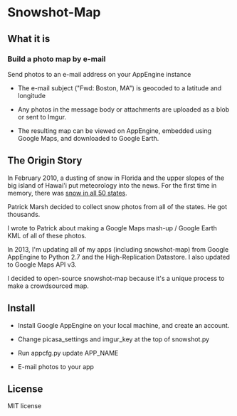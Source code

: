 # Snowshot-Map

## What it is

### Build a photo map by e-mail

Send photos to an e-mail address on your AppEngine instance

* The e-mail subject ("Fwd: Boston, MA") is geocoded to a latitude and longitude

* Any photos in the message body or attachments are uploaded as a blob or sent to Imgur.

* The resulting map can be viewed on AppEngine, embedded using Google Maps, and downloaded to Google Earth.

## The Origin Story

In February 2010, a dusting of snow in Florida and the upper slopes of the big island of
Hawai'i put meteorology into the news. For the first time in memory, there was
<a href="http://www.npr.org/templates/story/story.php?storyId=123659376">snow in all
50 states</a>.

Patrick Marsh decided to collect snow photos from all of the states. He got thousands.

I wrote to Patrick about making a Google Maps mash-up / Google Earth KML of all of these
photos.

In 2013, I'm updating all of my apps (including snowshot-map) from Google
AppEngine to Python 2.7 and the High-Replication Datastore. I also updated to Google Maps
API v3.

I decided to open-source snowshot-map because it's a unique process to make a crowdsourced
map.

## Install

* Install Google AppEngine on your local machine, and create an account.

* Change picasa_settings and imgur_key at the top of snowshot.py

* Run appcfg.py update APP_NAME

* E-mail photos to your app

## License

MIT license